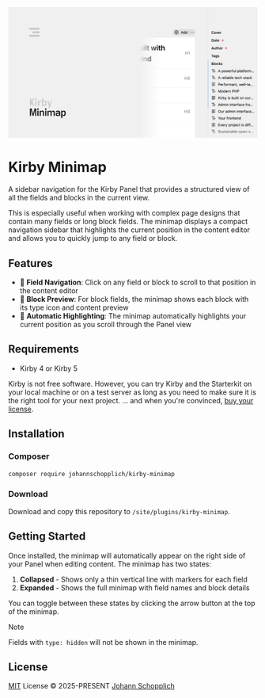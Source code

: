 ![Kirby Minimap screenshot](./.github/kirby-minimap.png)

# Kirby Minimap

A sidebar navigation for the Kirby Panel that provides a structured view of all the fields and blocks in the current view.

This is especially useful when working with complex page designs that contain many fields or long block fields. The minimap displays a compact navigation sidebar that highlights the current position in the content editor and allows you to quickly jump to any field or block.

## Features

- 🧭 **Field Navigation**: Click on any field or block to scroll to that position in the content editor
- 📯 **Block Preview**: For block fields, the minimap shows each block with its type icon and content preview
- 🔆 **Automatic Highlighting**: The minimap automatically highlights your current position as you scroll through the Panel view

## Requirements

- Kirby 4 or Kirby 5

Kirby is not free software. However, you can try Kirby and the Starterkit on your local machine or on a test server as long as you need to make sure it is the right tool for your next project. … and when you're convinced, [buy your license](https://getkirby.com/buy).

## Installation

### Composer

```bash
composer require johannschopplich/kirby-minimap
```

### Download

Download and copy this repository to `/site/plugins/kirby-minimap`.

## Getting Started

Once installed, the minimap will automatically appear on the right side of your Panel when editing content. The minimap has two states:

1. **Collapsed** - Shows only a thin vertical line with markers for each field
2. **Expanded** - Shows the full minimap with field names and block details

You can toggle between these states by clicking the arrow button at the top of the minimap.

> [!NOTE]
> Fields with `type: hidden` will not be shown in the minimap.

## License

[MIT](./LICENSE) License © 2025-PRESENT [Johann Schopplich](https://github.com/johannschopplich)
